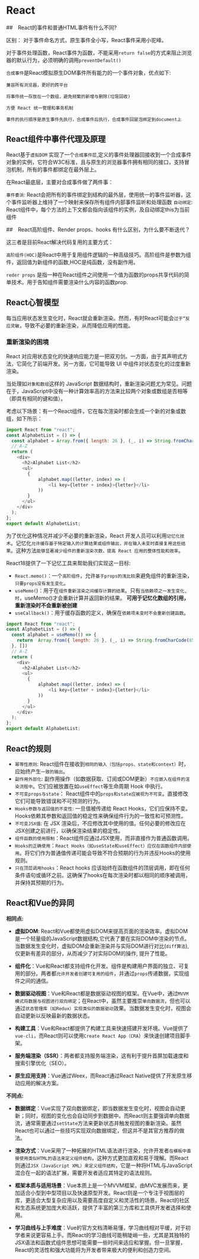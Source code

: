 # React

##　React的事件和普通HTML事件有什么不同?

区别：
 对于事件命名方式，原生事件全小写，React事件采用小驼峰。<br/>

 对于事件处理函数，React事件为函数，不能采用`return false`的方式来阻止浏览器的默认行为，必须明确的调用`preventDefault()`

 `合成事件`是React模拟原生DOM事件所有能力的一个事件对象，优点如下:
 
 `兼容所有浏览器，更好的跨平台`

 `将事件统一存放在一个数组，避免频繁的新增与删除(垃圾回收)`

 `方便 React 统一管理和事务机制`

 `事件的执行顺序是原生事件先执行，合成事件后执行，合成事件回冒泡绑定到document上`

## React组件中事件代理及原理

React基于`虚拟DOM` 实现了一个`合成事件层`,定义的事件处理器回接收到一个合成事件对象的实例，它符合W3C标准，且与原生的浏览器事件拥有相同的接口，支持冒泡机制，所有的事件都绑定在最外层上。<br/>

在React最底层，主要对合成事件做了两件事：
 
`事件委派`: React会把所有的事件绑定到结构的最外层，使用统一的事件监听器，这个事件监听器上维持了一个映射来保存所有组件内部事件监听和处理函数
`自动绑定`: React组件中，每个方法的上下文都会指向该组件的实例，及自动绑定this为当前组件

##　React高阶组件、Render props、hooks 有什么区别，为什么要不断迭代？

这三者是目前React解决代码复用的主要方式：

`高阶组件(HOC)`是React中用于复用组件逻辑的一种高级技巧。高阶组件是参数为组件，返回值为新组件的函数,HOC是纯函数，没有副作用。



`reder props` 是指一种在React组件之间使用一个值为函数的props共享代码的简单技术。用于告知组件需要渲染什么内容的函数prop.

## React心智模型

每当应用状态发生变化时，React就会重新渲染。然而，有时React可能会`过于“反应灵敏`，导致不必要的重新渲染，从而降低应用的性能。

### 重新渲染的困境
React 对应用状态变化的快速响应能力是一把双刃剑。一方面，由于其声明式方法，它简化了前端开发。另一方面，它可能导致 UI 中组件对状态变化的过度重新渲染。

当处理如`对象和数组`这样的 JavaScript 数据结构时，重新渲染问题尤为常见。问题在于，JavaScript中没有一种计算效率高的方法来比较两个对象或数组是否相等（即具有相同的键和值）。

考虑以下场景：有一个React组件，它在每次渲染时都会生成一个新的对象或数组，如下所示：

```js
import React from "react";
const AlphabetList = () => {
  const alphabet = Array.from({ length: 26 }, (_, i) => String.fromCharCode(65 + i)); 
  // A-Z
  return (
    <div>
      <h2>Alphabet List</h2>
      <ul>
        {
            alphabet.map((letter, index) => (
                <li key={letter + index}>{letter}</li>
            ))
        }
      </ul>
    </div>
  );
};
export default AlphabetList;
```

为了优化这种情况并减少不必要的重新渲染，React 开发人员可以利用`记忆化技术`。记忆化`允许缓存基于特定输入的计算结果或组件输出，并在输入未变时直接复用这些结果`。这种方法`能够显著减少组件的重新渲染次数，提高 React 应用的整体性能和效率`。

React18提供了一下记忆工具来帮助我们实现这一目标:
+ `React.memo()`：一个`高阶组件`，允许`基于props的浅比较`来避免组件的重新渲染，`只要props没有发生变化`。
+ `useMemo(`)：用于在`组件重新渲染之间缓存计算的结果`。只有`当依赖项之一发生变化,时`，useMemo()才会重新计算并返回新的结果。 **可用于记忆化数组的引用，重新渲染时不会重新被创建**
+ `useCallback()`：用于缓存函数的定义，确保在`依赖项未变时不会重新创建函数`。

```js
import React from "react";
const AlphabetList = () => {
  const alphabet = useMemo(() => {
    return  Array.from({ length: 26 }, (_, i) => String.fromCharCode(65 + i)); 
  }, [])
  // A-Z
  return (
    <div>
      <h2>Alphabet List</h2>
      <ul>
        {
            alphabet.map((letter, index) => (
                <li key={letter + index}>{letter}</li>
            ))
        }
      </ul>
    </div>
  );
};
export default AlphabetList;
```

## React的规则

+ `幂等性原则`: React组件在接收到`相同的输入（包括props、state和context）`时，应始终产生`一致的输出`。
+ `副作用外部化`: 副作用操作（如数据获取、订阅或DOM更新）`不应嵌入在组件的渲染流程中`。它们应被放置在如`useEffect`等生命周期 Hook 中执行。
+ `不可变props与state`： React组件中的`props和state应被视为不可变`。直接修改它们可能导致错误和不可预测的行为。
+ `Hooks参数与返回值的不变性`: 一旦值被传递给 React Hooks，它们应保持不变。Hooks依赖其参数和返回值的稳定性来确保组件行为的一致性和可预测性。
+ `不可变JSX值`: 在 JSX 渲染后，不应修改其中使用的值。任何必要的修改应在JSX创建之前进行，以确保渲染结果的稳定性。
+ `组件函数的使用限制`：React组件应通过JSX使用，而非直接作为普通函数调用。
+ `Hooks的正确使用`：`React Hooks（如useState和useEffect）应仅在函数组件内部使用`。将它们作为普通值传递可能会导致不符合预期的行为并违反Hooks的使用规则。
+ `只在顶层调用hooks`：React hooks 应该始终在函数组件的顶层调用，即在任何条件语句或循环之前。这确保了hooks在每次渲染时都以相同的顺序被调用，并保持其预期的行为。

## React和Vue的异同

**相同点:** <br/>

+ **虚拟DOM**: React和Vue都使用虚拟DOM来提高页面的渲染效率。虚拟DOM是一个轻量级的JavaScript数据结构,它代表了要在实际DOM中渲染的节点。当数据发生变化时，虚拟DOM会重新渲染并与实际DOM进行对比(`diff算法`),仅更新有差异的部分，从而减少了对实际DOM的操作, 提升了性能。

+ **组件化**：Vue和React都支持组件化开发。组件是构建用户界面的独立、可复用的部分。两者都`允许开发者创建可复用的组件`，并通过`props`传递数据，实现组件之间的通信。

+ **数据驱动视图**：Vue和React都是数据驱动视图的框架。在Vue中，通过`MVVM模式将数据与视图进行双向绑定`；在React中，虽然主要推崇`单向数据流`，但也可以通过`状态管理库（如Redux）实现类似的数据驱动`效果。当数据发生变化时，视图会自动更新以反映最新的数据状态。

+ **构建工具**：Vue和React都提供了构建工具来快速搭建开发环境。Vue提供了`vue-cli`，而React则可以使用`Create React App（CRA`）来快速创建项目脚手架。

+ **服务端渲染（SSR）**：两者都支持服务端渲染，这有利于提升首屏加载速度和搜索引擎优化（SEO）。

+ **原生应用支持**：Vue通过Weex，而React通过React Native提供了开发原生移动应用的解决方案。

**不同点:** <br/>
+ **数据绑定**：Vue实现了双向数据绑定，即当数据发生变化时，视图会自动更新；同时，视图的变化也会自动同步到数据中。而React则主要强调单向数据流，通常需要通过`setState`方法来更新状态并触发视图的重新渲染。虽然React也可以通过一些技巧实现双向数据绑定，但这并不是其官方推荐的做法。

+ **渲染方式**：Vue采用了一种拓展的HTML语法进行渲染，允许开发者`在模板中直接使用类似HTML的语法来定义组件结构`，这种方式更加直观和易于理解。而React则通过`JSX（JavaScript XML）来定义组件结构`，它是一种将HTML与JavaScript混合在一起的语法扩展，需要开发者适应其特定的语法规则。

+ **框架本质与适用场景**：Vue本质上是一个MVVM框架，由MVC发展而来，更加适合小型到中型项目以及快速原型开发。React则是一个专注于视图层的库，更适合大型复杂应用以及需要高度自定义和灵活性的场景。React的社区和生态系统更加庞大和活跃，提供了丰富的第三方库和工具供开发者选择和使用。

+ **学习曲线与上手难度**：Vue的官方文档清晰易懂，学习曲线相对平缓，对于初学者来说更容易上手。而React的学习曲线可能稍陡峭一些，尤其是其独特的JSX语法和函数式组件思想可能需要一些时间来适应和掌握。但一旦掌握，React的灵活性和强大功能将为开发者带来极大的便利和创造力空间。